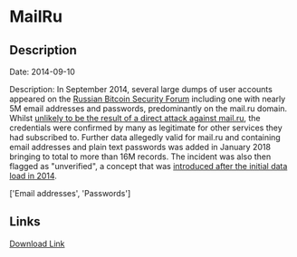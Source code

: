 # MailRu

## Description

Date: 2014-09-10

Description:
In September 2014, several large dumps of user accounts appeared on the <a href="https://forum.btcsec.com/" target="_blank" rel="noopener">Russian Bitcoin Security Forum</a> including one with nearly 5M email addresses and passwords, predominantly on the mail.ru domain. Whilst <a href="http://globalvoicesonline.org/2014/09/10/russia-email-yandex-mailru-passwords-hacking/" target="_blank" rel="noopener">unlikely to be the result of a direct attack against mail.ru</a>, the credentials were confirmed by many as legitimate for other services they had subscribed to. Further data allegedly valid for mail.ru and containing email addresses and plain text passwords was added in January 2018 bringing to total to more than 16M records. The incident was also then flagged as &quot;unverified&quot;, a concept that was <a href="https://www.troyhunt.com/introducing-unverified-breaches-to-have-i-been-pwned/" target="_blank" rel="noopener">introduced after the initial data load in 2014</a>.


['Email addresses', 'Passwords']

## Links

[Download Link](https://link-to.net/1229997/589.7296875141395/dynamic/?r=aHR0cHM6Ly93d3cubWVkaWFmaXJlLmNvbS92aWV3L0VFQVdKelB4ajBMSEVlZy9tYWlsLnJ1L2ZpbGU=)